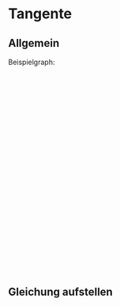 <link rel="stylesheet" type="text/css" href="https://jsxgraph.uni-bayreuth.de/distrib/jsxgraph.css" />
<script type="text/javascript" src="https://jsxgraph.uni-bayreuth.de/distrib/jsxgraphcore.js"></script>

# Tangente

## Allgemein
Beispielgraph:
<div id="jxgbox" class="jxgbox" style="max-width:100%; height:400px; width:600px"></div>

## Gleichung aufstellen


<script type="text/javascript">
var board = JXG.JSXGraph.initBoard('jxgbox', {boundingbox: [-6, 6, 6, -3], fixed: true, axis:true, grid:false, showCopyright:false, showNavigation:false});
board.create('functiongraph', function(x) {
    return Math.pow((x + 1), 2) - 1;
});
</script>